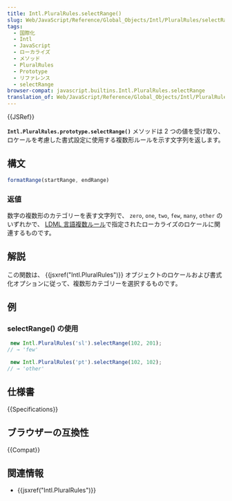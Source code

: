 ```yaml
---
title: Intl.PluralRules.selectRange()
slug: Web/JavaScript/Reference/Global_Objects/Intl/PluralRules/selectRange
tags:
  - 国際化
  - Intl
  - JavaScript
  - ローカライズ
  - メソッド
  - PluralRules
  - Prototype
  - リファレンス
  - selectRange
browser-compat: javascript.builtins.Intl.PluralRules.selectRange
translation_of: Web/JavaScript/Reference/Global_Objects/Intl/PluralRules/selectRange
---
```

{{JSRef}}

**`Intl.PluralRules.prototype.selectRange()`** メソッドは 2 つの値を受け取り、ロケールを考慮した書式設定に使用する複数形ルールを示す文字列を返します。

## 構文

```js
formatRange(startRange, endRange)
```

### 返値

数字の複数形のカテゴリーを表す文字列で、 `zero`, `one`, `two`, `few`, `many`, `other` のいずれかで、 [LDML 言語複数ルール](https://unicode-org.github.io/cldr-staging/charts/37/supplemental/language_plural_rules.html#rules)で指定されたローカライズのロケールに関連するものです。

## 解説

この関数は、 {{jsxref("Intl.PluralRules")}} オブジェクトのロケールおよび書式化オプションに従って、複数形カテゴリーを選択するものです。

## 例

### selectRange() の使用

```js
 new Intl.PluralRules('sl').selectRange(102, 201);
// → 'few'

 new Intl.PluralRules('pt').selectRange(102, 102);
// → 'other'
```

## 仕様書

{{Specifications}}

## ブラウザーの互換性

{{Compat}}

## 関連情報

- {{jsxref("Intl.PluralRules")}}

